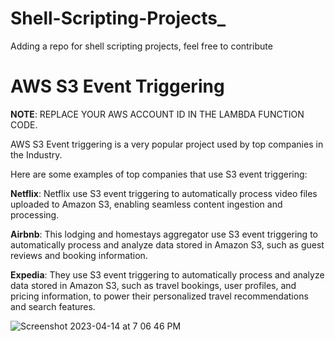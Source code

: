 # Shell-Scripting-Projects_
Adding a repo for shell scripting projects, feel free to contribute
# AWS S3 Event Triggering

**NOTE**: REPLACE YOUR AWS ACCOUNT ID IN THE LAMBDA FUNCTION CODE.

AWS S3 Event triggering is a very popular project used by top companies in the Industry.

Here are some examples of top companies that use S3 event triggering:

**Netflix**: Netflix use S3 event triggering to automatically process video files uploaded to Amazon S3, enabling seamless content ingestion and processing.

**Airbnb**: This lodging and homestays aggregator use S3 event triggering to automatically process and analyze data stored in Amazon S3, such as guest reviews and booking information.

**Expedia**: They use S3 event triggering to automatically process and analyze data stored in Amazon S3, such as travel bookings, user profiles, and pricing information, to power their personalized travel recommendations and search features.


![Screenshot 2023-04-14 at 7 06 46 PM](https://user-images.githubusercontent.com/43399466/232058778-a7299e9b-9892-471c-a05d-14d773b5b333.png)
